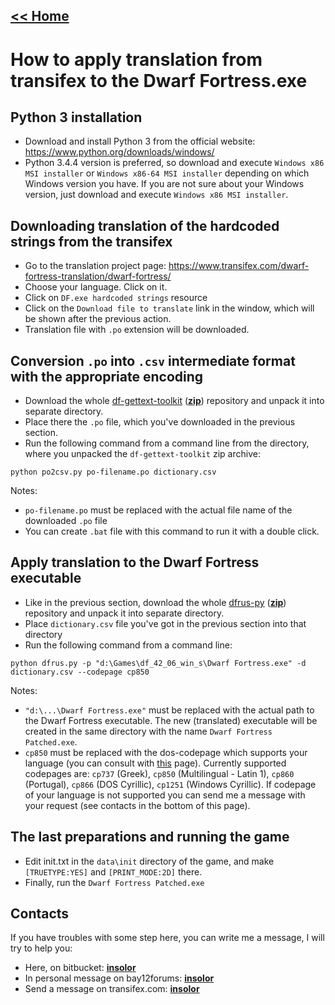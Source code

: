 ## [<< Home](Home)
# How to apply translation from transifex to the Dwarf Fortress.exe

## Python 3 installation

* Download and install Python 3 from the official website: https://www.python.org/downloads/windows/
* Python 3.4.4 version is preferred, so download and execute `Windows x86 MSI installer` or `Windows x86-64 MSI installer` depending on which Windows version you have. If you are not sure about your Windows version, just download and execute `Windows x86 MSI installer`.

## Downloading translation of the hardcoded strings from the transifex

* Go to the translation project page: https://www.transifex.com/dwarf-fortress-translation/dwarf-fortress/
* Choose your language. Click on it.
* Click on `DF.exe hardcoded strings` resource
* Click on the `Download file to translate` link in the window, which will be shown after the previous action.
* Translation file with `.po` extension will be downloaded.

## Conversion `.po` into `.csv` intermediate format with the appropriate encoding

* Download the whole [df-gettext-toolkit](https://bitbucket.org/dfint/df-gettext-toolkit/) ([**zip**](https://bitbucket.org/dfint/df-gettext-toolkit/get/default.zip)) repository and unpack it into separate directory.
* Place there the `.po` file, which you've downloaded in the previous section.
* Run the following command from a command line from the directory, where you unpacked the `df-gettext-toolkit` zip archive:
  
```
python po2csv.py po-filename.po dictionary.csv
```
  
Notes:

* `po-filename.po` must be replaced with the actual file name of the downloaded `.po` file
* You can create `.bat` file with this command to run it with a double click.

## Apply translation to the Dwarf Fortress executable

* Like in the previous section, download the whole [dfrus-py](https://bitbucket.org/dfint/dfrus-py/) ([**zip**](https://bitbucket.org/dfint/dfrus-py/get/develop.zip)) repository and unpack it into separate directory.
* Place `dictionary.csv` file you've got in the previous section into that directory
* Run the following command from a command line:

```
python dfrus.py -p "d:\Games\df_42_06_win_s\Dwarf Fortress.exe" -d dictionary.csv --codepage cp850
```

Notes:

* `"d:\...\Dwarf Fortress.exe"` must be replaced with the actual path to the Dwarf Fortress executable. The new (translated) executable will be created in the same directory with the name `Dwarf Fortress Patched.exe`.
* `cp850` must be replaced with the dos-codepage which supports your language (you can consult with [this](http://www.kostis.net/charsets/trans130/cpdos.htm) page). Currently supported codepages are: `cp737` (Greek), `cp850` (Multilingual - Latin 1), `cp860` (Portugal), `cp866` (DOS Cyrillic), `cp1251` (Windows Cyrillic). If codepage of your language is not supported you can send me a message with your request (see contacts in the bottom of this page).

## The last preparations and running the game

* Edit init.txt in the `data\init` directory of the game, and make `[TRUETYPE:YES]` and `[PRINT_MODE:2D]` there.
* Finally, run the `Dwarf Fortress Patched.exe`

## Contacts

If you have troubles with some step here, you can write me a message, I will try to help you:

* Here, on bitbucket: [**insolor**](https://bitbucket.org/account/notifications/send/?receiver=insolor)
* In personal message on bay12forums: [**insolor**](http://www.bay12forums.com/smf/index.php?action=pm;sa=send;u=72717)
* Send a message on transifex.com: [**insolor**](https://www.transifex.com/user/messages/compose/insolor/)
